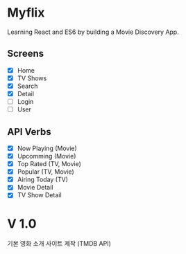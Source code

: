# Myflix

Learning React and ES6 by building a Movie Discovery App.

## Screens

- [x] Home
- [x] TV Shows
- [x] Search
- [x] Detail
- [ ] Login
- [ ] User

## API Verbs

- [x] Now Playing (Movie)
- [x] Upcomming (Movie)
- [x] Top Rated (TV, Movie)
- [x] Popular (TV, Movie)
- [x] Airing Today (TV)
- [x] Movie Detail
- [x] TV Show Detail

# V 1.0

기본 영화 소개 사이트 제작 (TMDB API)
